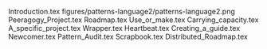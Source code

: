 Introduction.tex
figures/patterns-language2/patterns-language2.png
Peeragogy_Project.tex
Roadmap.tex
Use_or_make.tex
Carrying_capacity.tex
A_specific_project.tex
Wrapper.tex
Heartbeat.tex
Creating_a_guide.tex
Newcomer.tex
Pattern_Audit.tex
Scrapbook.tex
Distributed_Roadmap.tex
